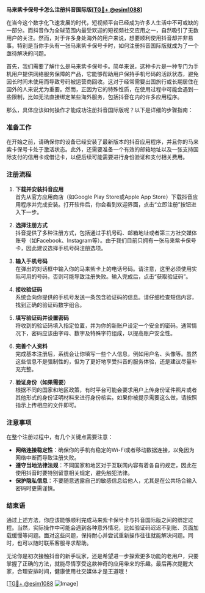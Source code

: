 **马来紫卡保号卡怎么注册抖音国际版[[TG💪+ @esim1088](https://t.me/s/esim1088)]**

在当今这个数字化飞速发展的时代，短视频平台已经成为许多人生活中不可或缺的一部分。而抖音作为全球范围内最受欢迎的短视频社交应用之一，自然吸引了无数用户的关注。然而，对于许多身处海外的用户来说，想要顺利使用抖音却并非易事。特别是当你手头有一张马来紫卡保号卡时，如何注册抖音国际版就成为了一个亟待解决的问题。

首先，我们需要了解什么是马来紫卡保号卡。简单来说，这种卡片是一种专门为手机用户提供网络服务保障的产品，它能够帮助用户保持手机号码的活跃状态，避免因长时间未使用而导致号码被运营商回收。这对于经常需要出国旅行或长期居住在国外的人来说尤为重要。然而，正因为它的特殊性质，在使用过程中可能会遇到一些限制，比如无法直接绑定某些海外服务，包括抖音在内的许多应用程序。

那么，具体应该如何操作才能成功注册抖音国际版呢？以下是详细的步骤指南：

### 准备工作

在开始之前，请确保你的设备已经安装了最新版本的抖音应用程序，并且你的马来紫卡保号卡处于激活状态。此外，还需要准备一个有效的邮箱地址以及一张支持国际支付的信用卡或借记卡，以便后续可能需要进行身份验证和支付相关费用。

### 注册流程

1. **下载并安装抖音应用**  
   首先从官方应用商店（如Google Play Store或Apple App Store）下载抖音应用程序并完成安装。打开软件后，你会看到欢迎界面，点击“立即注册”按钮进入下一步。

2. **选择注册方式**  
   抖音提供了多种注册方式，包括通过手机号码、邮箱地址或者第三方社交媒体账号（如Facebook、Instagram等）。由于我们目前只拥有一张马来紫卡保号卡，因此建议选择手机号码注册选项。

3. **输入手机号码**  
   在弹出的对话框中输入你的马来紫卡上的电话号码。请注意，这里必须使用实际可用的号码，否则可能导致注册失败。输入完成后，点击“获取验证码”。

4. **接收验证码**  
   系统会向你提供的手机号发送一条包含验证码的信息。请仔细检查短信内容，找到正确的验证码数字组合。

5. **填写验证码并设置密码**  
   将收到的验证码填入指定位置，并为你的新账户设定一个安全的密码。通常情况下，密码应该由字母、数字及特殊字符组成，以提高账户安全性。

6. **完善个人资料**  
   完成基本注册后，系统会让你填写一些个人信息，例如用户名、头像等。虽然这些信息不是强制性的，但为了更好地享受抖音的服务体验，还是建议尽量补充完整。

7. **验证身份（如果需要）**  
   根据不同的国家和地区政策，有时平台可能会要求用户上传身份证件照片或者其他形式的身份证明材料来进行身份核实。如果你被提示需要这么做，请按照指示上传相应的文件即可。

### 注意事项

在整个注册过程中，有几个关键点需要注意：

- **网络连接稳定性**：确保你的手机有稳定的Wi-Fi或者移动数据连接，以免因为网络中断而导致注册失败。
- **遵守当地法律法规**：不同国家和地区对于互联网内容有着各自的规定，因此在使用抖音时要特别留意相关规定，避免触犯法律。
- **保护隐私信息**：不要随意透露自己的敏感信息给他人，尤其是在公共场合输入密码时更需谨慎。

### 结束语

通过上述方法，你应该能够顺利完成马来紫卡保号卡与抖音国际版之间的绑定过程。当然，实际操作中可能会遇到各种意外情况，比如验证码迟迟不到账、页面加载缓慢等问题。面对这些问题，保持耐心并尝试重新操作往往就能解决问题。同时，也可以随时联系客服寻求帮助。

无论你是初次接触抖音的新手玩家，还是希望进一步探索更多功能的老用户，只要掌握了正确的方法，就能尽情享受这款神奇的应用带来的乐趣。最后再次提醒大家，合理安排时间，健康使用社交媒体才是王道哦！

[[TG💪+ @esim1088](https://t.me/s/esim1088) ![Image](https://i.postimg.cc/4NQfJmqS/Snipaste-2025-05-13-00-14-12.png)]